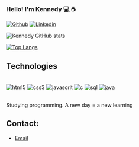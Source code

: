 ### Hello! I'm Kennedy 💻 ☕

[![Github](https://img.shields.io/badge/GitHub-100000?style=for-the-badge&logo=github&logoColor=white)](https://github.com/Kennedyss01)
[![Linkedin](https://img.shields.io/badge/LinkedIn-0077B5?style=for-the-badge&logo=linkedin&logoColor=white)](https://www.linkedin.com/in/kennedy-silva-9a559826b/)

![Kennedy GitHub stats](https://github-readme-stats.vercel.app/api?username=kennedyss01&show_icons=true&theme=dracula)

[![Top Langs](https://github-readme-stats.vercel.app/api/top-langs/?username=kennedyss01&layout=compact)](https://github.com/anuraghazra/github-readme-stats)

## Technologies

<div style="display: inline_block"><br/>
    <img align= "center" src="https://img.shields.io/badge/HTML-239120?style=for-the-badge&logo=html5&logoColor=white" alt="html5" />
    <img align= "center" src="https://img.shields.io/badge/CSS3-1572B6?style=for-the-badge&logo=css3&logoColor=white" alt="css3"/>
    <img align= "center" src="https://img.shields.io/badge/JavaScript-F7DF1E?style=for-the-badge&logo=javascript&logoColor=black" alt="javascrit"/>
    <img align= "center" src="https://img.shields.io/badge/C-00599C?style=for-the-badge&logo=c&logoColor=white" alt="c"/>
    <img align= "center" src="https://img.shields.io/badge/MySQL-00000F?style=for-the-badge&logo=mysql&logoColor=white" alt="sql"/>
    <img align= "center" src="https://img.shields.io/badge/Java-ED8B00?style=for-the-badge&logo=openjdk&logoColor=white" alt="java"/>
   
</div>
<br>

Studying programming. A new day = a new learning

## Contact:
- [Email](mailto:fundacaokennedy9a@gmail.com)
